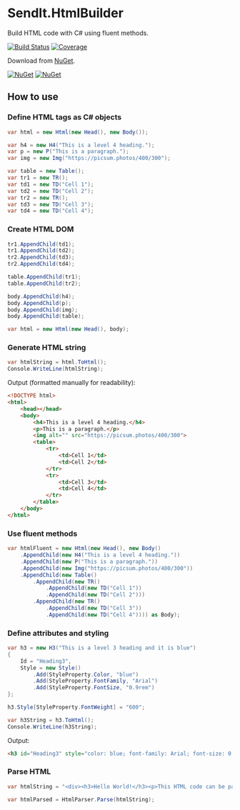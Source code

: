 # SendIt.HtmlBuilder

Build HTML code with C# using fluent methods.

[![Build Status](https://filipliwinski.visualstudio.com/GitHub.Public/_apis/build/status/SendIt.HtmlBuilder/SendIt.HtmlBuilder.Build.CI?repoName=filipliwinski%2FSendIt.HtmlBuilder&branchName=master)](https://filipliwinski.visualstudio.com/GitHub.Public/_build/latest?definitionId=11&repoName=filipliwinski%2FSendIt.HtmlBuilder&branchName=master)
[![Coverage](https://sonarcloud.io/api/project_badges/measure?project=filipliwinski_SendIt.HtmlBuilder&metric=coverage)](https://sonarcloud.io/dashboard?id=filipliwinski_SendIt.HtmlBuilder)

Download from [NuGet](https://www.nuget.org/packages/SendIt.HtmlBuilder/).

[![NuGet](https://img.shields.io/nuget/v/SendIt.HtmlBuilder.svg)](https://www.nuget.org/packages/SendIt.HtmlBuilder/)
[![NuGet](https://img.shields.io/nuget/dt/SendIt.HtmlBuilder.svg)](https://www.nuget.org/packages/SendIt.HtmlBuilder/) 

## How to use

### Define HTML tags as C# objects

```csharp
var html = new Html(new Head(), new Body());

var h4 = new H4("This is a level 4 heading.");
var p = new P("This is a paragraph.");
var img = new Img("https://picsum.photos/400/300");

var table = new Table();
var tr1 = new TR();
var td1 = new TD("Cell 1");
var td2 = new TD("Cell 2");
var tr2 = new TR();
var td3 = new TD("Cell 3");
var td4 = new TD("Cell 4");
```

### Create HTML DOM

```csharp
tr1.AppendChild(td1);
tr1.AppendChild(td2);
tr2.AppendChild(td3);
tr2.AppendChild(td4);

table.AppendChild(tr1);
table.AppendChild(tr2);

body.AppendChild(h4);
body.AppendChild(p);
body.AppendChild(img);
body.AppendChild(table);

var html = new Html(new Head(), body);
```

### Generate HTML string

```csharp
var htmlString = html.ToHtml();
Console.WriteLine(htmlString);
```

Output (formatted manually for readability):

```html
<!DOCTYPE html>
<html>
    <head></head>
    <body>
        <h4>This is a level 4 heading.</h4>
        <p>This is a paragraph.</p>
        <img alt="" src="https://picsum.photos/400/300">
        <table>
            <tr>
                <td>Cell 1</td>
                <td>Cell 2</td>
            </tr>
            <tr>
                <td>Cell 3</td>
                <td>Cell 4</td>
            </tr>
        </table>
    </body>
</html>
```

### Use fluent methods

```csharp
var htmlFluent = new Html(new Head(), new Body()
    .AppendChild(new H4("This is a level 4 heading."))
    .AppendChild(new P("This is a paragraph."))
    .AppendChild(new Img("https://picsum.photos/400/300"))
    .AppendChild(new Table()
        .AppendChild(new TR()
            .AppendChild(new TD("Cell 1"))
            .AppendChild(new TD("Cell 2")))
        .AppendChild(new TR()
            .AppendChild(new TD("Cell 3"))
            .AppendChild(new TD("Cell 4")))) as Body);
```

### Define attributes and styling

```csharp
var h3 = new H3("This is a level 3 heading and it is blue")
{
    Id = "Heading3",
    Style = new Style()
        .Add(StyleProperty.Color, "blue")
        .Add(StyleProperty.FontFamily, "Arial")
        .Add(StyleProperty.FontSize, "0.9rem")
};

h3.Style[StyleProperty.FontWeight] = "600";

var h3String = h3.ToHtml();
Console.WriteLine(h3String);
```

Output:

```html
<h3 id="Heading3" style="color: blue; font-family: Arial; font-size: 0.9rem; font-weight: 600;">This is a level 3 heading and it is blue</h3>
```

### Parse HTML


```csharp
var htmlString = "<div><h3>Hello World!</h3><p>This HTML code can be parsed by HtmlParser.</p><div>"

var htmlParsed = HtmlParser.Parse(htmlString);
```
